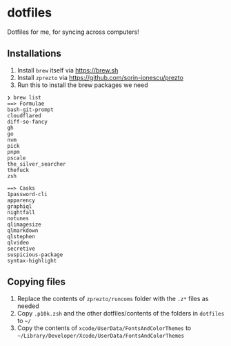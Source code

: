 # dotfiles

Dotfiles for me, for syncing across computers!

## Installations

1. Install `brew` itself via https://brew.sh
1. Install `zprezto` via https://github.com/sorin-ionescu/prezto
1. Run this to install the brew packages we need

```
❯ brew list
==> Formulae
bash-git-prompt
cloudflared
diff-so-fancy
gh
go
nvm
pick
pnpm
pscale
the_silver_searcher
thefuck
zsh

==> Casks
1password-cli
apparency
graphiql
nightfall
notunes
qlimagesize
qlmarkdown
qlstephen
qlvideo
secretive
suspicious-package
syntax-highlight
```

## Copying files

1. Replace the contents of `zprezto/runcoms` folder with the `.z*` files as needed
1. Copy `.p10k.zsh` and the other dotfiles/contents of the folders in `dotfiles` to `~/`
1. Copy the contents of `xcode/UserData/FontsAndColorThemes` to `~/Library/Developer/Xcode/UserData/FontsAndColorThemes`
